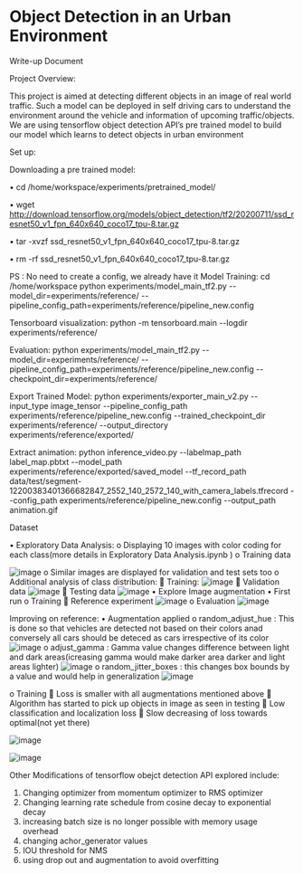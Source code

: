 # Object Detection in an Urban Environment

Write-up Document

Project Overview:

This project is aimed at detecting different objects in an image of real world traffic. Such a model can be deployed in self driving cars to understand the environment around the vehicle and information of upcoming traffic/objects. We are using tensorflow object detection API’s pre trained model to build our model which learns to detect objects in urban environment

Set up:

Downloading a pre trained model:

•	cd /home/workspace/experiments/pretrained_model/

•	wget http://download.tensorflow.org/models/object_detection/tf2/20200711/ssd_resnet50_v1_fpn_640x640_coco17_tpu-8.tar.gz

•	tar -xvzf ssd_resnet50_v1_fpn_640x640_coco17_tpu-8.tar.gz

•	rm -rf ssd_resnet50_v1_fpn_640x640_coco17_tpu-8.tar.gz

PS : No need to create a config, we already have it
Model Training:
cd /home/workspace
python experiments/model_main_tf2.py --model_dir=experiments/reference/ --pipeline_config_path=experiments/reference/pipeline_new.config

Tensorboard visualization:
python -m tensorboard.main --logdir experiments/reference/

Evaluation:
python experiments/model_main_tf2.py --model_dir=experiments/reference/ --pipeline_config_path=experiments/reference/pipeline_new.config --checkpoint_dir=experiments/reference/

Export Trained Model:
python experiments/exporter_main_v2.py --input_type image_tensor --pipeline_config_path experiments/reference/pipeline_new.config --trained_checkpoint_dir experiments/reference/ --output_directory experiments/reference/exported/

Extract animation:
python inference_video.py --labelmap_path label_map.pbtxt --model_path experiments/reference/exported/saved_model --tf_record_path data/test/segment-12200383401366682847_2552_140_2572_140_with_camera_labels.tfrecord --config_path experiments/reference/pipeline_new.config --output_path animation.gif


Dataset


•	Exploratory Data Analysis:
o	Displaying 10 images with color coding for each class(more details in  Exploratory Data Analysis.ipynb ) 
o	Training data

![image](https://user-images.githubusercontent.com/64709471/206431076-d0c5f7ae-29dd-4d38-88de-3aefec5c470c.png)
o	Similar images are displayed for validation and test sets too
o	Additional analysis of class distribution:
	Training:
![image](https://user-images.githubusercontent.com/64709471/206431245-dee0b7d9-d9ad-417b-b0d3-12ad409ebc74.png)
	Validation data
![image](https://user-images.githubusercontent.com/64709471/206431296-8b07e4c1-48a7-47d7-a217-6fa083e0ca9c.png)
	Testing data
![image](https://user-images.githubusercontent.com/64709471/206431335-c599224f-94c7-4095-9056-e0ee9354d063.png)
•	Explore Image augmentation
•	First run
o	Training
	Reference experiment
![image](https://user-images.githubusercontent.com/64709471/206431383-44263f5f-5d77-45ab-89e7-e0dc1fb45c0e.png)
o	Evaluation
![image](https://user-images.githubusercontent.com/64709471/206431419-42d06598-9af8-4caf-861d-49b37c5cdbc8.png)

Improving on reference:
•	Augmentation applied
o	random_adjust_hue : This is done so that vehicles are detected not based on their colors anad conversely all cars should be deteced as cars irrespective of its color
![image](https://user-images.githubusercontent.com/64709471/206431489-326515d6-6603-4836-b06a-fce550686189.png)
o	adjust_gamma :  Gamma value changes difference between light and dark areas(icreasing gamma would make darker area darker and light areas lighter)
![image](https://user-images.githubusercontent.com/64709471/206431540-c059346b-3603-45de-9f8e-76bdaf555899.png)
o	random_jitter_boxes : this changes box bounds by a value and would help in generalization
![image](https://user-images.githubusercontent.com/64709471/206431583-39325f58-dec9-468d-9270-e982bffa8897.png)


o	Training
	Loss is smaller with all augmentations mentioned above
	Algorithm has started to pick up objects in image as seen in testing
	Low classification and localization loss
	Slow decreasing of loss towards optimal(not yet there)

![image](https://user-images.githubusercontent.com/64709471/206431640-f9ba8d61-f6e1-433d-9244-13261b9adbb0.png)


![image](https://user-images.githubusercontent.com/64709471/206431658-4ddda2f3-4aae-4b6c-83e8-b51ee41b7ada.png)

Other Modifications of tensorflow obejct detection API explored include:
1.	Changing optimizer from momentum optimizer to RMS optimizer
2.	Changing learning rate schedule from cosine decay to exponential decay
3.	increasing batch size is no longer possible with memory usage overhead
4.	changing achor_generator values
5.	IOU threshold for NMS
6.	using drop out and augmentation to avoid overfitting






